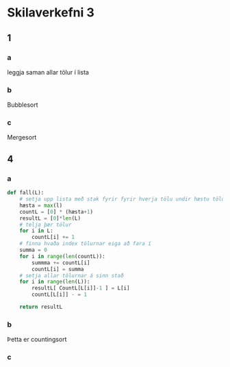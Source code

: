 # Skilaverkefni 3
## 1
### a
leggja saman allar tölur í lista
### b
Bubblesort
### c
Mergesort

## 4
### a
```python
def fall(L):
	# setja upp lista með stak fyrir fyrir hverja tölu undir hæstu tölunni
	hæsta = max(l)
	countL = [0] * (hæsta+1)	
	resultL = [0]*len(L)
	# telja þær tölur
	for i in L:
		countL[i] += 1
	# finna hvaða index tölurnar eiga að fara í
	summa = 0
	for i in range(len(countL)):
		summma += countL[i]
		countL[i] = summa
	# setja allar tölurnar á sinn stað
	for i in range(len(L)):
		resultL[ CountL[L[i]]-1 ] = L[i]
		countL[L[i]] - = 1

	return resultL

```
### b
Þetta er countingsort
### c
